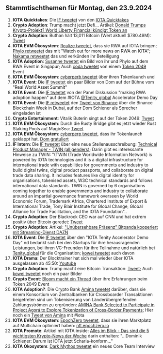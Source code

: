 ## Stammtischthemen für Montag, den 23.9.2024

1. **IOTA Quicktakes**: Die [IF tweetet]() von den [IOTA Quicktakes]()
2. **Crypto Adoption**: Trump macht jetzt Defi... Artikel: [Donald Trumps Krypto-Projekt? World Liberty Financial kündigt Token an](https://www.btc-echo.de/schlagzeilen/trumps-krypto-projekt-world-liberty-financial-kuendigt-token-an-191917/)
3. **Crypto Adoption**: Buthan hält 13,011 Bitcoin (Wert aktuell $780.49M): [Tweet](https://x.com/Cointelegraph/status/1835718085611061658)
4. **IOTA EVM Ökosystem**: [Realize tweetet](https://x.com/realizefinance/status/1835671669068701979), dass sie RWA auf IOTA bringen; [Phylo retweetet](https://x.com/PhyloIota/status/1835852546654478549) das mit "Watch out for more news on RWA on IOTA"; [Nakama retweetet](https://x.com/Nakama_Labs/status/1835679347534946522) das und verkünden ihr Beteiligung
5. **IOTA Adoption**: [Susanne tweetet](https://x.com/SusanneKrone/status/1835925169954758696) ein Bild von ihr und Phylo auf dem RWA Event in Singapur; Auch [coda tweetet](https://x.com/coda_digital/status/1835946247724949787) von einem [Token 2049](https://x.com/token2049) Event 
6. **IOTA EVM Ökosystem**: [cyberperb tweetet](https://x.com/cyberperp/status/1835929188257202648) über ihren Tokenlaunch und
7. **IOTA Event**: Die [IF tweetet](https://x.com/iota/status/1835953481766576377) ein paar Bilder von Dom auf der Bühne vom "Real World Asset Summit"
8. **IOTA Event**: Die [IF tweetet](https://x.com/iota/status/1835967916711285135) von der Panel Diskussion "making RWA adoption happen" auf dem #IOTA [@Tenity_global](https://x.com/Tenity_global) Accelerator Demo Day
9. **IOTA Event**: Die [IF retweetet](https://x.com/iota/status/1836026609364586893) den [Tweet von Binance](https://x.com/binance/status/1835559242842992739) über die Binance Blockchain Week in Dubai, auf der Dom Schiener als Sprecher eingeladen ist
10. **Crypto Entertainment**: Vitalik Buterin singt auf der Token 2049: [Tweet](https://x.com/moonpay/status/1836282139513602413)
11. **IOTA EVM Ökosystem**: Durch die Rusty Bridge gibt es jetzt wieder Rust Staking Pools auf MagicSea: [Tweet](https://x.com/MagicSeaDEX/status/1836284021615038827)
12. **IOTA EVM Ökosystem**: [cyberperp tweetet](https://x.com/cyberperp/status/1836135814192844957), dass ihr Tokenlaunch geklappt hat. [Dom gratuliert](https://x.com/DomSchiener/status/1836307436849836425)
13. **IF Intern**: Die [IF tweetet](https://x.com/iota/status/1836102827086590421) über eine neue Stellenausschreibung: [Technical Product Manager - TWIN (all genders)](https://x.com/i/jobs/1836032454609531185); Darin gibt es interessante Hinweise zu TWIN: "(TWIN (Trade Worldwide Information Network) is powered by IOTA technologies and it is a digital infrastructure for international trade with capabilities for governments and industry to build digital twins, digital product passports, and collaborate on digital trade data sharing. It includes features like digital identity for organisations, tokenised assets, W3C technical standards and follows international data standards. TWIN is governed by 6 organisations coming together to enable governments and industry to collaborate around an impartial governance framework overseen by World Economic Forum, Trademark Africa, Chartered Institute of Export & International Trade, Tony Blair Institute for Global Change, Global Alliance for Trade Facilitation, and the IOTA Foundation"..
14. **Crypto Adoption**: Der Blackrock CEO war auf CNN und hat extrem positiv über Bitcoin geredet: [Tweet](https://x.com/bitcoinlfgo/status/1836073913698201746)
15. **Crypto Adoption**: Artikel: ["Unübersehbare Präsenz" Bitpanda kooperiert mit Streaming-Dienst DAZN](https://www.btc-echo.de/schlagzeilen/bitpanda-krypto-broker-kooperiert-mit-streaming-dienst-dazn-191926/)
16. **IOTA Event**: Die [IF tweetet](https://x.com/iota/status/1836333206691315864) über den "IOTA Tenity Accelerator Demo Day" nd bedankt sich bei den Startups für ihre herausragenden Leistungen, bei ihren VC-Freunden für ihre Teilnahme und natürlich bei [Tenity_global](https://x.com/Tenity_global) für die Organisation; [kowei tweetet](https://x.com/kowei1995/status/1836322311496200367) auch davon
17. **IOTA Drama**: Der Blocktrainer hat sich mal wieder über IOTA ausgelassen ab 45:50: [Youtube](https://www.youtube.com/watch?v=T5zO3dBH0ko)
18. **Crypto Adoption**: Trump macht eine Bitcoin Transaktion: [Tweet](https://x.com/WatcherGuru/status/1836510214482284545); Auch [kowei tweetet](https://x.com/kowei1995/status/1836322311496200367) noch ein paar Bilder
19. **Crypto Event**: [Bloom macht ein Thread](https://x.com/bloomwalletio/status/1836486700467720467) über ihre Erfahrungen beim Token 2049 Event
20. **IOTA Adoption?**: Die Crypto Bank [Amina tweetet](https://x.com/AMINABankGlobal/status/1836415899043049573) darüber, dass sie einem Konsortium von Zentralbanken für Crossboarder Transaktionen beigetreten sind um Tokenisierung von Länderübergreifenden Zahlungsströmen zu ergründen: [AMINA Bank Selected to Participate in Project Agorá to Explore Tokenization of Cross-Border Payments](https://aminagroup.com/press/amina-bank-selected-to-participate-in-project-agora-to-explore-tokenization-of-cross-border-payments/); Hier noch ein [Tweet von Amina](https://x.com/AMINABankGlobal/status/1834560450337386851) mit #iota
21. **IOTA EVM Ökosystem**: [EpochZero tweetet](https://x.com/Epoch_0/status/1836428195014296032), dass sie ihren Marktplatz auf Multichain optimiert haben: [nft.epochzero.io](https://nft.epochzero.io/)
22. **IOTA Promote**: Artikel mit IOTA inside: [Alles im Blick - Das sind die 5 wichtigsten Krypto-News der Woche](https://www.btc-echo.de/news/das-sind-die-5-wichtigsten-krypto-news-der-woche-31-189701/) darin enthalten: "...Dominik Schiener: Darum ist IOTA jetzt Scharia-konform..."
23. **IOTA Ökosystem**: [Dark Mythos tweetet](https://x.com/DarkMythosIOTA/status/1836677333794611573) ein neues Core Team Interview 
